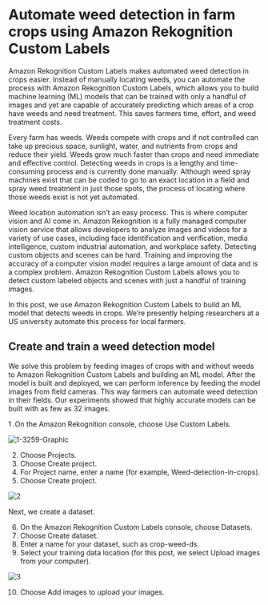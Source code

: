 # Automate weed detection in farm crops using Amazon Rekognition Custom Labels 

Amazon Rekognition Custom Labels makes automated weed detection in crops easier. Instead of manually locating weeds, you can automate the process with Amazon Rekognition Custom Labels, which allows you to build machine learning (ML) models that can be trained with only a handful of images and yet are capable of accurately predicting which areas of a crop have weeds and need treatment. This saves farmers time, effort, and weed treatment costs.

Every farm has weeds. Weeds compete with crops and if not controlled can take up precious space, sunlight, water, and nutrients from crops and reduce their yield. Weeds grow much faster than crops and need immediate and effective control. Detecting weeds in crops is a lengthy and time-consuming process and is currently done manually. Although weed spray machines exist that can be coded to go to an exact location in a field and spray weed treatment in just those spots, the process of locating where those weeds exist is not yet automated.

Weed location automation isn’t an easy process. This is where computer vision and AI come in. Amazon Rekognition is a fully managed computer vision service that allows developers to analyze images and videos for a variety of use cases, including face identification and verification, media intelligence, custom industrial automation, and workplace safety. Detecting custom objects and scenes can be hard. Training and improving the accuracy of a computer vision model requires a large amount of data and is a complex problem. Amazon Rekognition Custom Labels allows you to detect custom labeled objects and scenes with just a handful of training images.

In this post, we use Amazon Rekognition Custom Labels to build an ML model that detects weeds in crops. We’re presently helping researchers at a US university automate this process for local farmers.


## Create and train a weed detection model

We solve this problem by feeding images of crops with and without weeds to Amazon Rekognition Custom Labels and building an ML model. After the model is built and deployed, we can perform inference by feeding the model images from field cameras. This way farmers can automate weed detection in their fields. Our experiments showed that highly accurate models can be built with as few as 32 images.

1 .On the Amazon Rekognition console, choose Use Custom Labels.

![1-3259-Graphic](https://user-images.githubusercontent.com/23625821/120065517-f2aa0c00-c071-11eb-8d1f-b615f9c844f4.jpg)

2. Choose Projects.
3. Choose Create project.
4. For Project name, enter a name (for example, Weed-detection-in-crops).
5. Choose Create project.


![2](https://user-images.githubusercontent.com/23625821/120065546-1ec58d00-c072-11eb-82fe-958a406bcfdf.jpg)

Next, we create a dataset.

6. On the Amazon Rekognition Custom Labels console, choose Datasets.
7. Choose Create dataset.
8. Enter a name for your dataset, such as crop-weed-ds.
9. Select your training data location (for this post, we select Upload images from your computer).


![3](https://user-images.githubusercontent.com/23625821/120065582-4c123b00-c072-11eb-9964-929244317352.jpg)

10. Choose Add images to upload your images.


